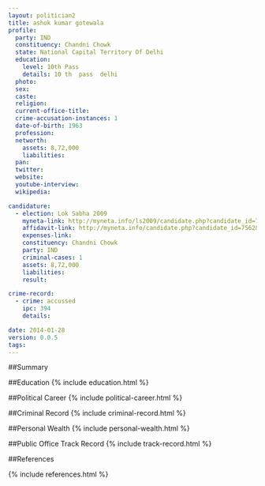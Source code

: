 ```yaml
---
layout: politician2
title: ashok kumar gotewala
profile: 
  party: IND
  constituency: Chandni Chowk
  state: National Capital Territory Of Delhi
  education: 
    level: 10th Pass
    details: 10 th  pass  delhi
  photo: 
  sex: 
  caste: 
  religion: 
  current-office-title: 
  crime-accusation-instances: 1
  date-of-birth: 1963
  profession: 
  networth: 
    assets: 8,72,000
    liabilities: 
  pan: 
  twitter: 
  website: 
  youtube-interview: 
  wikipedia: 

candidature: 
  - election: Lok Sabha 2009
    myneta-link: http://myneta.info/ls2009/candidate.php?candidate_id=7562
    affidavit-link: http://myneta.info/candidate.php?candidate_id=7562&scan=original
    expenses-link: 
    constituency: Chandni Chowk 
    party: IND
    criminal-cases: 1
    assets: 8,72,000
    liabilities: 
    result:  

crime-record: 
  - crime: accussed
    ipc: 394
    details:  

date: 2014-01-28
version: 0.0.5
tags: 
---
```

##Summary


##Education
{% include education.html %}


##Political Career
{% include political-career.html %}


##Criminal Record
{% include criminal-record.html %}


##Personal Wealth
{% include personal-wealth.html %}


##Public Office Track Record
{% include track-record.html %}


##References


{% include references.html %}